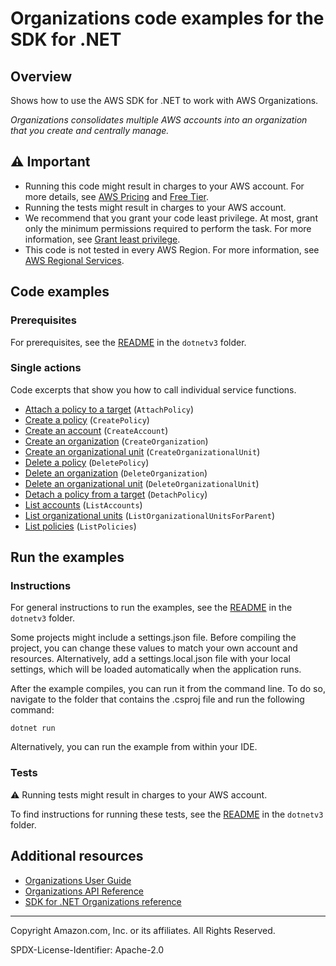 <!--Generated by WRITEME on 2023-10-12 19:26:15.647615 (UTC)-->
# Organizations code examples for the SDK for .NET

## Overview

Shows how to use the AWS SDK for .NET to work with AWS Organizations.

<!--custom.overview.start-->
<!--custom.overview.end-->

*Organizations consolidates multiple AWS accounts into an organization that you create and centrally manage.*

## ⚠ Important

* Running this code might result in charges to your AWS account. For more details, see [AWS Pricing](https://aws.amazon.com/pricing/?aws-products-pricing.sort-by=item.additionalFields.productNameLowercase&aws-products-pricing.sort-order=asc&awsf.Free%20Tier%20Type=*all&awsf.tech-category=*all) and [Free Tier](https://aws.amazon.com/free/?all-free-tier.sort-by=item.additionalFields.SortRank&all-free-tier.sort-order=asc&awsf.Free%20Tier%20Types=*all&awsf.Free%20Tier%20Categories=*all).
* Running the tests might result in charges to your AWS account.
* We recommend that you grant your code least privilege. At most, grant only the minimum permissions required to perform the task. For more information, see [Grant least privilege](https://docs.aws.amazon.com/IAM/latest/UserGuide/best-practices.html#grant-least-privilege).
* This code is not tested in every AWS Region. For more information, see [AWS Regional Services](https://aws.amazon.com/about-aws/global-infrastructure/regional-product-services).

<!--custom.important.start-->
<!--custom.important.end-->

## Code examples

### Prerequisites

For prerequisites, see the [README](../README.md#Prerequisites) in the `dotnetv3` folder.


<!--custom.prerequisites.start-->
<!--custom.prerequisites.end-->

### Single actions

Code excerpts that show you how to call individual service functions.

* [Attach a policy to a target](AttachPolicyExample/AttachPolicyExample/AttachPolicy.cs#L6) (`AttachPolicy`)
* [Create a policy](CreatePolicyExample/CreatePolicyExample/CreatePolicy.cs#L6) (`CreatePolicy`)
* [Create an account](CreateAccountExample/CreateAccountExample/CreateAccount.cs#L6) (`CreateAccount`)
* [Create an organization](CreateOrganizationExample/CreateOrganizationExample/CreateOrganization.cs#L6) (`CreateOrganization`)
* [Create an organizational unit](CreateOrganizationalUnitExample/CreateOrganizationalUnitExample/CreateOrganizationalUnit.cs#L6) (`CreateOrganizationalUnit`)
* [Delete a policy](DeletePolicyExample/DeletePolicyExample/DeletePolicy.cs#L6) (`DeletePolicy`)
* [Delete an organization](DeleteOrganizationExample/DeleteOrganizationExample/DeleteOrganization.cs#L6) (`DeleteOrganization`)
* [Delete an organizational unit](DeleteOrganizationalUnitExample/DeleteOrganizationalUnitExample/DeleteOrganizationalUnit.cs#L6) (`DeleteOrganizationalUnit`)
* [Detach a policy from a target](DetachPolicyExample/DetachPolicyExample/DetachPolicy.cs#L6) (`DetachPolicy`)
* [List accounts](ListAccountsExample/ListAccountsExample/ListAccounts.cs#L6) (`ListAccounts`)
* [List organizational units](ListOrganizationalUnitsForParentExample/ListOrganizationalUnitsForParentExample/ListOrganizationalUnitsForParent.cs#L6) (`ListOrganizationalUnitsForParent`)
* [List policies](ListPoliciesExample/ListPoliciesExample/ListPolicies.cs#L6) (`ListPolicies`)

## Run the examples

### Instructions


For general instructions to run the examples, see the
[README](../README.md#building-and-running-the-code-examples) in the `dotnetv3` folder.

Some projects might include a settings.json file. Before compiling the project,
you can change these values to match your own account and resources. Alternatively,
add a settings.local.json file with your local settings, which will be loaded automatically
when the application runs.

After the example compiles, you can run it from the command line. To do so, navigate to
the folder that contains the .csproj file and run the following command:

```
dotnet run
```

Alternatively, you can run the example from within your IDE.

<!--custom.instructions.start-->
<!--custom.instructions.end-->



### Tests

⚠ Running tests might result in charges to your AWS account.


To find instructions for running these tests, see the [README](../README.md#Tests)
in the `dotnetv3` folder.



<!--custom.tests.start-->
<!--custom.tests.end-->

## Additional resources

* [Organizations User Guide](https://docs.aws.amazon.com/organizations/latest/userguide/orgs_introduction.html)
* [Organizations API Reference](https://docs.aws.amazon.com/organizations/latest/userguide/orgs_introduction.html)
* [SDK for .NET Organizations reference](https://docs.aws.amazon.com/sdkfornet/v3/apidocs/items/Organizations/NOrganizations.html)

<!--custom.resources.start-->
<!--custom.resources.end-->

---

Copyright Amazon.com, Inc. or its affiliates. All Rights Reserved.

SPDX-License-Identifier: Apache-2.0